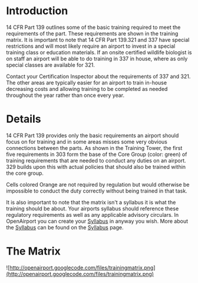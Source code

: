 # Introduction #

14 CFR Part 139 outlines some of the basic training required to meet the requirements of the part.  These requirements are shown in the training matrix.  It is important to note that 14 CFR Part 139.321 and 337 have special restrictions and will most likely require an airport to invest in a special training class or education materials. If an onsite certified wildlife biologist is on staff an airport will be able to do training in 337 in house, where as only special classes are available for 321.

Contact your Certification Inspector about the requirements of 337 and 321.  The other areas are typically easier for an airport to train in-house decreasing costs and allowing training to be completed as needed throughout the year rather than once every year.

# Details #

14 CFR Part 139 provides only the basic requirements an airport should focus on for training and in some areas misses some very obvious connections between the parts. As shown in the Training Tower, the first five requirements in 303 form the base of the Core Group (color: green) of training requirements that are needed to conduct any duties on an airport. 329 builds upon this with actual policies that should also be trained within the core group.

Cells colored Orange are not required by regulation but would otherwise be impossible to conduct the duty correctly without being trained in that task.

It is also important to note that the matrix isn't a syllabus it is what the training should be about.  Your airports syllabus should reference these regulatory requirements as well as any applicable advisory circulars. In OpenAirport you can create your [Syllabus](Syllabus.md) in anyway you wish.  More about the [Syllabus](Syllabus.md) can be found on the [Syllabus](Syllabus.md) page.

# The Matrix #

![http://openairport.googlecode.com/files/trainingmatrix.png](http://openairport.googlecode.com/files/trainingmatrix.png)